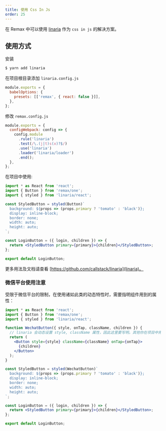 ```yaml
---
title: 使用 Css In Js
order: 25
---
```


在 Remax 中可以使用 [linaria](https://github.com/callstack/linaria) 作为 `css in js` 的解决方案。

## 使用方式

安装

```bash
$ yarn add linaria
```

在项目根目录添加 `linaria.config.js`

```js
module.exports = {
  babelOptions: {
    presets: [['remax', { react: false }]],
  },
};
```

修改 `remax.config.js`

```js
module.exports = {
  configWebpack: config => {
    config.module
      .rule('linaria')
      .test(/\.(j|t)s(x)?$/)
      .use('linaria')
      .loader('linaria/loader')
      .end();
  },
};
```

在项目中使用:

```jsx
import * as React from 'react';
import { Button } from 'remax/one';
import { styled } from 'linaria/react';

const StyledButton = styled(Button)`
  background: ${props => (props.primary ? 'tomato' : 'black')};
  display: inline-block;
  border: none;
  width: auto;
  height: auto;
`;

const LoginButton = ({ login, children }) => {
  return <StyledButton primary={primary}>{children}</StyledButton>;
};

export default LoginButton;
```

更多用法及文档请查看 [https://github.com/callstack/linaria](linaria)。

### 微信平台使用注意

受限于微信平台的限制，在使用诸如此类的动态特性时，需要指明组件用到的属性：

```jsx
import * as React from 'react';
import { Button } from 'remax/one';
import { styled } from 'linaria/react';

function WechatButton({ style, onTap, className, children }) {
  // linaria 会动态设置 style, className 属性，因此这里要写明。其他你在项目中用到的属性都需要写明
  return (
    <Button style={style} className={className} onTap={onTap}>
      {children}
    </Button>
  );
}

const StyledButton = styled(WechatButton)`
  background: ${props => (props.primary ? 'tomato' : 'black')};
  display: inline-block;
  border: none;
  width: auto;
  height: auto;
`;

const LoginButton = ({ login, children }) => {
  return <StyledButton primary={primary}>{children}</StyledButton>;
};

export default LoginButton;
```
